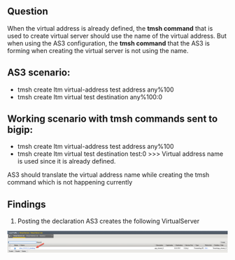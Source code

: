 ## Question

When the virtual address is already defined, the **tmsh command** that is used to create virtual server should use the name of the virtual address. But when using the AS3 configuration, the **tmsh command** that the AS3 is forming when creating the virtual server is not using the name.
 
## AS3 scenario:
* tmsh create ltm virtual-address test address any%100
* tmsh create ltm virtual test destination any%100:0 
 
## Working scenario with tmsh commands sent to bigip:
* tmsh create ltm virtual-address test address any%100
* tmsh create ltm virtual test destination test:0  >>> Virtual address name is used since it is already defined.
 
AS3 should translate the virtual address name while creating the tmsh command which is not happening currently

## Findings

1) Posting the declaration AS3 creates the following VirtualServer

![vs](https://github.com/mdditt2000/f5-appsvcs-extension/blob/master/github/955897/diagram/2024-03-19_10-42-53.png)